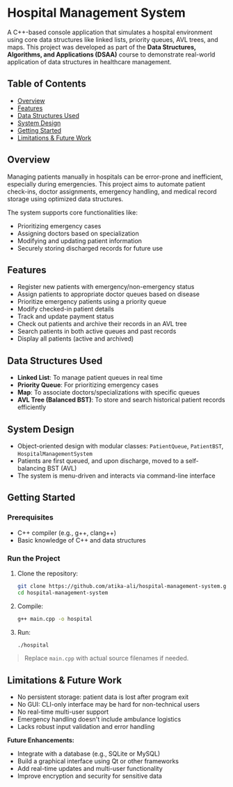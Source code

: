 # Hospital Management System

A C++-based console application that simulates a hospital environment using core data structures like linked lists, priority queues, AVL trees, and maps. This project was developed as part of the **Data Structures, Algorithms, and Applications (DSAA)** course to demonstrate real-world application of data structures in healthcare management.

## Table of Contents

* [Overview](#overview)
* [Features](#features)
* [Data Structures Used](#data-structures-used)
* [System Design](#system-design)
* [Getting Started](#getting-started)
* [Limitations & Future Work](#limitations--future-work)

## Overview

Managing patients manually in hospitals can be error-prone and inefficient, especially during emergencies. This project aims to automate patient check-ins, doctor assignments, emergency handling, and medical record storage using optimized data structures.

The system supports core functionalities like:

* Prioritizing emergency cases
* Assigning doctors based on specialization
* Modifying and updating patient information
* Securely storing discharged records for future use

## Features

* Register new patients with emergency/non-emergency status
* Assign patients to appropriate doctor queues based on disease
* Prioritize emergency patients using a priority queue
* Modify checked-in patient details
* Track and update payment status
* Check out patients and archive their records in an AVL tree
* Search patients in both active queues and past records
* Display all patients (active and archived)

## Data Structures Used

* **Linked List**: To manage patient queues in real time
* **Priority Queue**: For prioritizing emergency cases
* **Map**: To associate doctors/specializations with specific queues
* **AVL Tree (Balanced BST)**: To store and search historical patient records efficiently

## System Design

* Object-oriented design with modular classes: `PatientQueue`, `PatientBST`, `HospitalManagementSystem`
* Patients are first queued, and upon discharge, moved to a self-balancing BST (AVL)
* The system is menu-driven and interacts via command-line interface

## Getting Started

### Prerequisites

* C++ compiler (e.g., g++, clang++)
* Basic knowledge of C++ and data structures

### Run the Project

1. Clone the repository:

   ```bash
   git clone https://github.com/atika-ali/hospital-management-system.git
   cd hospital-management-system
   ```

2. Compile:

   ```bash
   g++ main.cpp -o hospital
   ```

3. Run:

   ```bash
   ./hospital
   ```

> Replace `main.cpp` with actual source filenames if needed.

## Limitations & Future Work

* No persistent storage: patient data is lost after program exit
* No GUI: CLI-only interface may be hard for non-technical users
* No real-time multi-user support
* Emergency handling doesn't include ambulance logistics
* Lacks robust input validation and error handling

**Future Enhancements:**

* Integrate with a database (e.g., SQLite or MySQL)
* Build a graphical interface using Qt or other frameworks
* Add real-time updates and multi-user functionality
* Improve encryption and security for sensitive data

